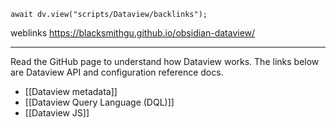 ```dataviewjs
await dv.view("scripts/Dataview/backlinks");
```
weblinks https://blacksmithgu.github.io/obsidian-dataview/
___
Read the GitHub page to understand how Dataview works. The links below are Dataview API and configuration reference docs.

- [[Dataview metadata]]
- [[Dataview Query Language (DQL)]]
- [[Dataview JS]]






